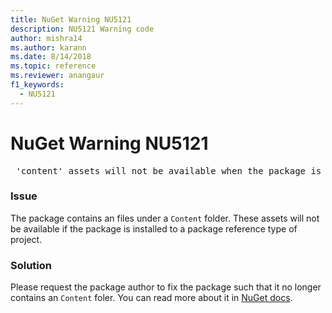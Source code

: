 ```yaml
---
title: NuGet Warning NU5121
description: NU5121 Warning code
author: mishra14
ms.author: karann
ms.date: 8/14/2018
ms.topic: reference
ms.reviewer: anangaur
f1_keywords: 
  - NU5121
---
```


# NuGet Warning NU5121
<pre> 'content' assets will not be available when the package is installed after the migration.</pre>

### Issue

The package contains an files under a `Content` folder. These assets will not be available if the package is installed to a package reference type of project.


### Solution

Please request the package author to fix the package such that it no longer contains an `Content` foler. You can read more about it in [NuGet docs](https://docs.microsoft.com/en-us/nuget/reference/migrate-packages-config-to-package-reference).

